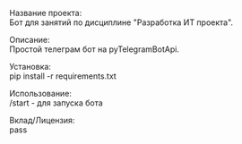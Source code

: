 Название проекта: \
Бот для занятий по дисциплине "Разработка ИТ проекта".

Описание: \
Простой телеграм бот на pyTelegramBotApi.

Установка: \
pip install -r requirements.txt

Использование: \
/start - для запуска бота

Вклад/Лицензия:\
pass